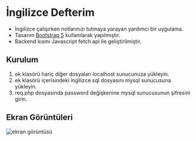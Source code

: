 # İngilizce Defterim
- İngilizce çalışırken notlarınızı tutmaya yarayan yardımcı bir uygulama.
- Tasarım [Bootstrap 5](https://getbootstrap.com/) kullanılarak yapılmıştır.
- Backend kısmı Javascript fetch api ile geliştirilmiştir.

## Kurulum
1. ek klasörü hariç diğer dosyaları localhost sunucunuza yükleyin.
2. ek klasörü içerisindeki ingilizce.sql dosyasını mysql sunucusuna yükleyin.
3. req.php dosyasında password değişkenine mysql sunucusunun şifresini girin.

## Ekran Görüntüleri
![ekran görüntüsü](https://github.com/spsofme/ingilizce/ek/ss.png)